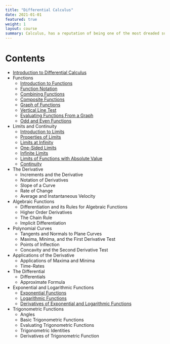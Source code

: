 ```yaml
---
title: "Differential Calculus"
date: 2021-01-01
featured: true
weight: 1
layout: course
summary: Calculus, has a reputation of being one of the most dreaded subjects in college. The fear and apprehension probably came from the lack of appreciation of the potential of calculus in many applications in and outside of the engineering field. It is our hope that you will learn from the course as well as develop a sense of appreciation for calculus. The succeeding discussions are intended for those with an introductory background in Calculus. Assuming so, you should be able to understand the mathematics involved easily.
---
```


# Contents
- [Introduction to Differential Calculus](../calculus/DC-0.1-introduction-to-differential-calculus)
- Functions
  - [Introduction to Functions](../calculus/DC-1.1-introduction-to-functions)
  - [Function Notation](../calculus/DC-1.2-function-notation)
  - [Combining Functions](../calculus/DC-1.3-combining-functions)
  - [Composite Functions](../calculus/DC-1.4-composite-functions)
  <!--Piecewise Functions-->
  - [Graph of Functions](../calculus/DC-1.6-graph-of-functions)
  - [Vertical Line Test](../calculus/DC-1.7-vertical-line-test)
  - [Evaluating Functions From a Graph](../calculus/DC-1.8-evaluating-functions-from-a-graph)
  - [Odd and Even Functions](../calculus/DC-1.9-odd-and-even-functions)
- Limits and Continuity
  - [Introduction to Limits](../calculus/DC-2.1-introduction-to-limits)
  - [Properties of Limits](../calculus/DC-2.2-properties-of-limits)
  - [Limits at Infinity](../calculus/DC-2.3-limits-at-infinity)
  - [One-Sided Limits](../calculus/DC-2.4-one-sided-limits)
  - [Infinite Limits](../calculus/DC-2.5-infinite-limits)
  - [Limits of Functions with Absolute Value](../calculus/DC-2.6-limits-of-functions-with-absolute-value)
  - [Continuity](../calculus/DC-2.7-continuity)
- The Derivative
  - Increments and the Derivative
  - Notation of Derivatives
  - Slope of a Curve
  - Rate of Change
  - Average and Instantaneous Velocity
- Algebraic Functions
  - Differentiation and its Rules for Algebraic Functions
  - Higher Order Derivatives
  - The Chain Rule
  - Implicit Differentiation
- Polynomial Curves
  - Tangents and Normals to Plane Curves
  - Maxima, Minima, and the First Derivative Test
  - Points of Inflection
  - Concavity and the Second Derivative Test
- Applications of the Derivative
  - Applications of Maxima and Minima
  - Time-Rates
- The Differential
  - Differentials
  - Approximate Formula
- Exponential and Logarithmic Functions
  - [Exponential Functions](../calculus/DC-8.1-exponential-functions)
  - [Logarithmic Functions](../calculus/DC-8.2-logarithmic-functions)
  - [Derivatives of Exponential and Logarithmic Functions](../calculus/DC-8.3-derivatives-of-exponential-and-logarithmic-functions)
- Trigonometric Functions
  - Angles
  - Basic Trigonometric Functions
  - Evaluating Trigonometric Functions
  - Trigonometric Identities
  - Derivatives of Trigonometric Function
